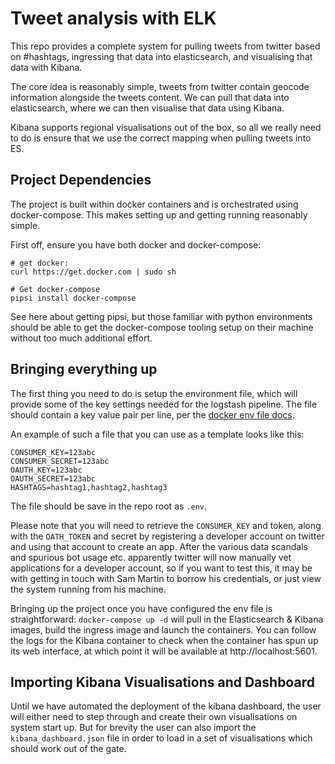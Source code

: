 # Tweet analysis with ELK #


This repo provides a complete system for pulling tweets from twitter based on #hashtags, ingressing that data into elasticsearch, and visualising that data with Kibana.

The core idea is reasonably simple, tweets from twitter contain geocode information alongside the tweets content.  We can pull that data into elasticsearch, where we can then visualise that data using Kibana.

Kibana supports regional visualisations out of the box, so all we really need to do is ensure that we use the correct mapping when pulling tweets into ES.

## Project Dependencies ##
The project is built within docker containers and is orchestrated using docker-compose.  This makes setting up and getting running reasonably simple.

First off, ensure you have both docker and docker-compose:
```
# get docker:
curl https://get.docker.com | sudo sh

# Get docker-compose
pipsi install docker-compose
```

See here about getting pipsi, but those familiar with python environments should be able to get the docker-compose tooling setup on their machine without too much additional effort.


## Bringing everything up ##
The first thing you need to do is setup the environment file, which will provide some of the key settings needed for the logstash pipeline.  The file should contain a key value pair per line, per the [docker env file docs](https://docs.docker.com/compose/env-file/).

An example of such a file that you can use as a template looks like this:
```
CONSUMER_KEY=123abc
CONSUMER_SECRET=123abc
OAUTH_KEY=123abc
OAUTH_SECRET=123abc
HASHTAGS=hashtag1,hashtag2,hashtag3
```

The file should be save in the repo root as `.env`.

Please note that you will need to retrieve the `CONSUMER_KEY` and token, along with the `OATH_TOKEN` and secret by registering a developer account on twitter and using that account to create an app.  After the various data scandals and spurious bot usage etc. apparently twitter will now manually vet applications for a developer account, so if you want to test this, it may be with getting in touch with Sam Martin to borrow his credentials, or just view the system running from his machine.

Bringing up the project once you have configured the env file is straightforward: `docker-compose up -d` will pull in the Elasticsearch & Kibana images, build the ingress image and launch the containers.  You can follow the logs for the Kibana container to check when the container has spun up its web interface, at which point it will be available at http://localhost:5601.

## Importing Kibana Visualisations and Dashboard ##
Until we have automated the deployment of the kibana dashboard, the user will either need to step through and create their own visualisations on system start up.  But for brevity the user can also import the `kibana_dashboard.json` file in order to load in a set of visualisations which should work out of the gate.
